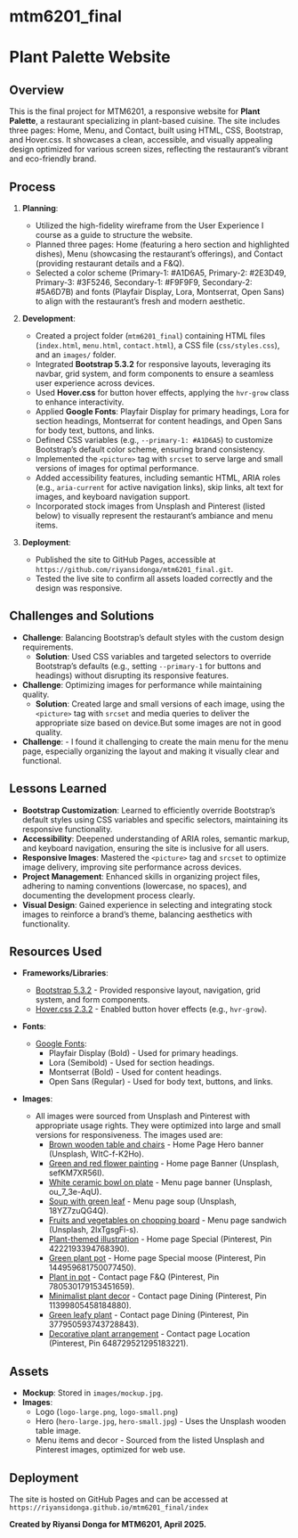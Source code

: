 # mtm6201_final
# Plant Palette Website

## Overview
This is the final project for MTM6201, a responsive website for **Plant Palette**, a restaurant specializing in plant-based cuisine. The site includes three pages: Home, Menu, and Contact, built using HTML, CSS, Bootstrap, and Hover.css. It showcases a clean, accessible, and visually appealing design optimized for various screen sizes, reflecting the restaurant’s vibrant and eco-friendly brand.

## Process
1. **Planning**:
   - Utilized the high-fidelity wireframe from the User Experience I course as a guide to structure the website.
   - Planned three pages: Home (featuring a hero section and highlighted dishes), Menu (showcasing the restaurant’s offerings), and Contact (providing restaurant details and a F&Q).
   - Selected a color scheme (Primary-1: #A1D6A5, Primary-2: #2E3D49, Primary-3: #3F5246, Secondary-1: #F9F9F9, Secondary-2: #5A6D7B) and fonts (Playfair Display, Lora, Montserrat, Open Sans) to align with the restaurant’s fresh and modern aesthetic.

2. **Development**:
   - Created a project folder (`mtm6201_final`) containing HTML files (`index.html`, `menu.html`, `contact.html`), a CSS file (`css/styles.css`), and an `images/` folder.
   - Integrated **Bootstrap 5.3.2** for responsive layouts, leveraging its navbar, grid system, and form components to ensure a seamless user experience across devices.
   - Used **Hover.css** for button hover effects, applying the `hvr-grow` class to enhance interactivity.
   - Applied **Google Fonts**: Playfair Display for primary headings, Lora for section headings, Montserrat for content headings, and Open Sans for body text, buttons, and links.
   - Defined CSS variables (e.g., `--primary-1: #A1D6A5`) to customize Bootstrap’s default color scheme, ensuring brand consistency.
   - Implemented the `<picture>` tag with `srcset` to serve large and small versions of images for optimal performance.
   - Added accessibility features, including semantic HTML, ARIA roles (e.g., `aria-current` for active navigation links), skip links, alt text for images, and keyboard navigation support.
   - Incorporated stock images from Unsplash and Pinterest (listed below) to visually represent the restaurant’s ambiance and menu items.

3. **Deployment**:
   - Published the site to GitHub Pages, accessible at `https://github.com/riyansidonga/mtm6201_final.git`.
   - Tested the live site to confirm all assets loaded correctly and the design was responsive.

## Challenges and Solutions
- **Challenge**: Balancing Bootstrap’s default styles with the custom design requirements.
  - **Solution**: Used CSS variables and targeted selectors to override Bootstrap’s defaults (e.g., setting `--primary-1` for buttons and headings) without disrupting its responsive features.
- **Challenge**: Optimizing images for performance while maintaining quality.
  - **Solution**: Created large and small versions of each image, using the `<picture>` tag with `srcset` and media queries to deliver the appropriate size based on device.But some images are not in good quality.
- **Challenge**: - I found it challenging to create the main menu for the menu page, especially organizing the layout and making it visually clear and functional.

## Lessons Learned
- **Bootstrap Customization**: Learned to efficiently override Bootstrap’s default styles using CSS variables and specific selectors, maintaining its responsive functionality.
- **Accessibility**: Deepened understanding of ARIA roles, semantic markup, and keyboard navigation, ensuring the site is inclusive for all users.
- **Responsive Images**: Mastered the `<picture>` tag and `srcset` to optimize image delivery, improving site performance across devices.
- **Project Management**: Enhanced skills in organizing project files, adhering to naming conventions (lowercase, no spaces), and documenting the development process clearly.
- **Visual Design**: Gained experience in selecting and integrating stock images to reinforce a brand’s theme, balancing aesthetics with functionality.

## Resources Used
- **Frameworks/Libraries**:
  - [Bootstrap 5.3.2](https://getbootstrap.com/) - Provided responsive layout, navigation, grid system, and form components.
  - [Hover.css 2.3.2](https://ianlunn.github.io/Hover/) - Enabled button hover effects (e.g., `hvr-grow`).

- **Fonts**:
  - [Google Fonts](https://fonts.google.com/):
    - Playfair Display (Bold) - Used for primary headings.
    - Lora (Semibold) - Used for section headings.
    - Montserrat (Bold) - Used for content headings.
    - Open Sans (Regular) - Used for body text, buttons, and links.

- **Images**:
  - All images were sourced from Unsplash and Pinterest with appropriate usage rights. They were optimized into large and small versions for responsiveness. The images used are:
    - [Brown wooden table and chairs](https://unsplash.com/photos/brown-wooden-table-and-chairs-WItC-f-K2Ho) - Home Page Hero banner (Unsplash, WItC-f-K2Ho).
    - [Green and red flower painting](https://unsplash.com/photos/green-and-red-flower-painting-sefKM7XR56I) - Home page Banner (Unsplash, sefKM7XR56I).
    - [White ceramic bowl on plate](https://unsplash.com/photos/white-ceramic-bowl-on-white-ceramic-plate-ou_7_3e-AqU) - Menu page banner (Unsplash, ou_7_3e-AqU).
    - [Soup with green leaf](https://unsplash.com/photos/soup-with-green-leaf-on-white-ceramic-bowl-18YZ7zuQG4Q) - Menu page soup (Unsplash, 18YZ7zuQG4Q).
    - [Fruits and vegetables on chopping board](https://unsplash.com/photos/assorted-fruits-and-vegetable-on-brown-wooden-chopping-board-2IxTgsgFi-s) - Menu page sandwich (Unsplash, 2IxTgsgFi-s).
    - [Plant-themed illustration](https://ca.pinterest.com/pin/4222193394768390/) - Home page Special (Pinterest, Pin 4222193394768390).
    - [Green plant pot](https://ca.pinterest.com/pin/144959681750077450/) - Home page Special moose (Pinterest, Pin 144959681750077450).
    - [Plant in pot](https://tr.pinterest.com/pin/780530179153451659/) - Contact page F&Q (Pinterest, Pin 780530179153451659).
    - [Minimalist plant decor](https://tr.pinterest.com/pin/11399805458184880/) - Contact page Dining (Pinterest, Pin 11399805458184880).
    - [Green leafy plant](https://tr.pinterest.com/pin/377950593743728843/) - Contact page Dining (Pinterest, Pin 377950593743728843).
    - [Decorative plant arrangement](https://in.pinterest.com/pin/648729521295183221/) - Contact page Location (Pinterest, Pin 648729521295183221).

## Assets
- **Mockup**: Stored in `images/mockup.jpg`.
- **Images**: 
  - Logo (`logo-large.png`, `logo-small.png`)
  - Hero (`hero-large.jpg`, `hero-small.jpg`) - Uses the Unsplash wooden table image.
  - Menu items and decor - Sourced from the listed Unsplash and Pinterest images, optimized for web use.

## Deployment
The site is hosted on GitHub Pages and can be accessed at `https://riyansidonga.github.io/mtm6201_final/index`

**Created by Riyansi Donga for MTM6201, April 2025.**
